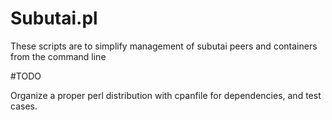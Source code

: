 # Subutai.pl

These scripts are to simplify management of subutai peers and containers from the command line

#TODO

Organize a proper perl distribution with cpanfile for dependencies, and test cases.
